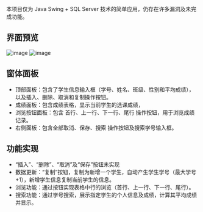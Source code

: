 本项目仅为 Java Swing + SQL Server 技术的简单应用，仍存在许多漏洞及未完成功能。

## 界面预览
![image](https://github.com/user-attachments/assets/f246e388-43ff-4827-902d-36db60eb6646)
![image](https://github.com/user-attachments/assets/61ab7733-72dd-496a-8985-f8918e2c6824)

## 窗体面板
- 顶部面板：包含了学生信息输入框（学号、姓名、班级、性别和平均成绩），以及插入、删除、取消和复制操作按钮。
- 成绩面板：包含成绩表格，显示当前学生的选课成绩，
- 浏览按钮面板：包含 首行、上一行、下一行、尾行 操作按钮，用于浏览成绩记录。
- 右侧面板：包含全部取消、保存、搜索 操作按钮及搜索学号输入框。

## 功能实现
- “插入”、“删除”、“取消”及“保存”按钮未实现
- 数据更新：“复制”按钮，复制为新增一个学生，自动产生学生学号（最大学号+1），新增学生信息复制当前学生的信息。
- 浏览功能：通过按钮实现表格中行的浏览（首行、上一行、下一行、尾行）。
- 搜索功能：通过学号搜索，展示指定学生的个人信息及成绩，计算其平均成绩并显示。

